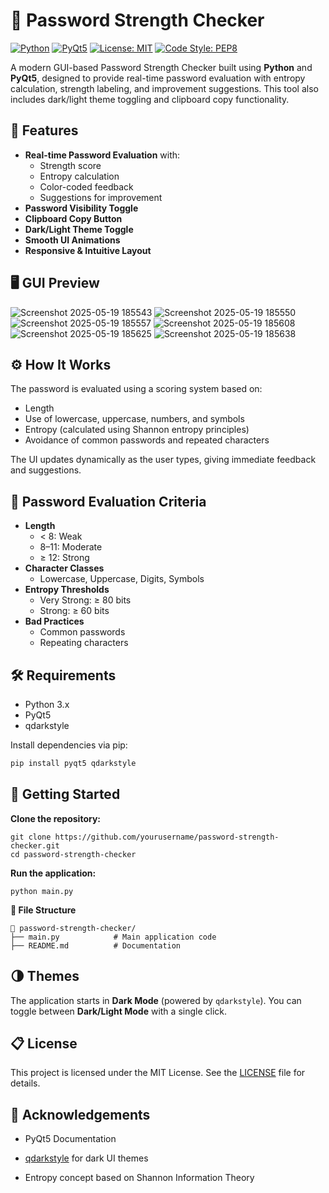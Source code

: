 
# 🔐 Password Strength Checker

[![Python](https://img.shields.io/badge/Python-3.8%2B-blue.svg)](https://www.python.org/)
[![PyQt5](https://img.shields.io/badge/Framework-PyQt5-green.svg)](https://pypi.org/project/PyQt5/)
[![License: MIT](https://img.shields.io/badge/License-MIT-yellow.svg)](https://opensource.org/licenses/MIT)
[![Code Style: PEP8](https://img.shields.io/badge/code%20style-PEP8-blue)](https://www.python.org/dev/peps/pep-0008/)


A modern GUI-based Password Strength Checker built using **Python** and **PyQt5**, designed to provide real-time password evaluation with entropy calculation, strength labeling, and improvement suggestions. This tool also includes dark/light theme toggling and clipboard copy functionality.

## 📌 Features

- **Real-time Password Evaluation** with:
  - Strength score
  - Entropy calculation
  - Color-coded feedback
  - Suggestions for improvement
- **Password Visibility Toggle**
- **Clipboard Copy Button**
- **Dark/Light Theme Toggle**
- **Smooth UI Animations**
- **Responsive & Intuitive Layout**

## 🖥️ GUI Preview

![Screenshot 2025-05-19 185543](https://github.com/user-attachments/assets/1f0957fc-e973-4088-a7c0-be489cacb1c1)
![Screenshot 2025-05-19 185550](https://github.com/user-attachments/assets/5f5903ec-2c7e-4330-9ae2-07b436535eec)
![Screenshot 2025-05-19 185557](https://github.com/user-attachments/assets/9e989aea-735e-48f8-9fe5-714dd9b34ebc)
![Screenshot 2025-05-19 185608](https://github.com/user-attachments/assets/e224f407-5eb7-4167-b558-e448ae620620)
![Screenshot 2025-05-19 185625](https://github.com/user-attachments/assets/5489397f-9db2-417d-a9e4-51cdd8df8220)
![Screenshot 2025-05-19 185638](https://github.com/user-attachments/assets/bfd4c7c9-1abb-4e8f-a7dc-15983d9d43ba)

## ⚙️ How It Works

The password is evaluated using a scoring system based on:
- Length
- Use of lowercase, uppercase, numbers, and symbols
- Entropy (calculated using Shannon entropy principles)
- Avoidance of common passwords and repeated characters

The UI updates dynamically as the user types, giving immediate feedback and suggestions.

## 🧮 Password Evaluation Criteria

- **Length**
  - < 8: Weak
  - 8–11: Moderate
  - ≥ 12: Strong
- **Character Classes**
  - Lowercase, Uppercase, Digits, Symbols
- **Entropy Thresholds**
  - Very Strong: ≥ 80 bits
  - Strong: ≥ 60 bits
- **Bad Practices**
  - Common passwords
  - Repeating characters

## 🛠️ Requirements

- Python 3.x 
- PyQt5
- qdarkstyle

Install dependencies via pip:

```bash
pip install pyqt5 qdarkstyle
```

## 🚀 Getting Started

**Clone the repository:**
```
git clone https://github.com/yourusername/password-strength-checker.git
cd password-strength-checker
```

**Run the application:**
```
python main.py
```

**🧩 File Structure**
```
📁 password-strength-checker/
├── main.py            # Main application code
├── README.md          # Documentation
```
## 🌗 Themes

The application starts in **Dark Mode** (powered by `qdarkstyle`). You can toggle between **Dark/Light Mode** with a single click.

## 📋 License

This project is licensed under the MIT License. See the [LICENSE](https://github.com/MuzakirLone/Brainwave_Matrix_Intern/blob/main/Password%20Strength%20Checkerr/LICENSE) file for details.

## 🙌 Acknowledgements

-   PyQt5 Documentation
    
-   [qdarkstyle](https://github.com/ColinDuquesnoy/QDarkStyleSheet) for dark UI themes
    
-   Entropy concept based on Shannon Information Theory
